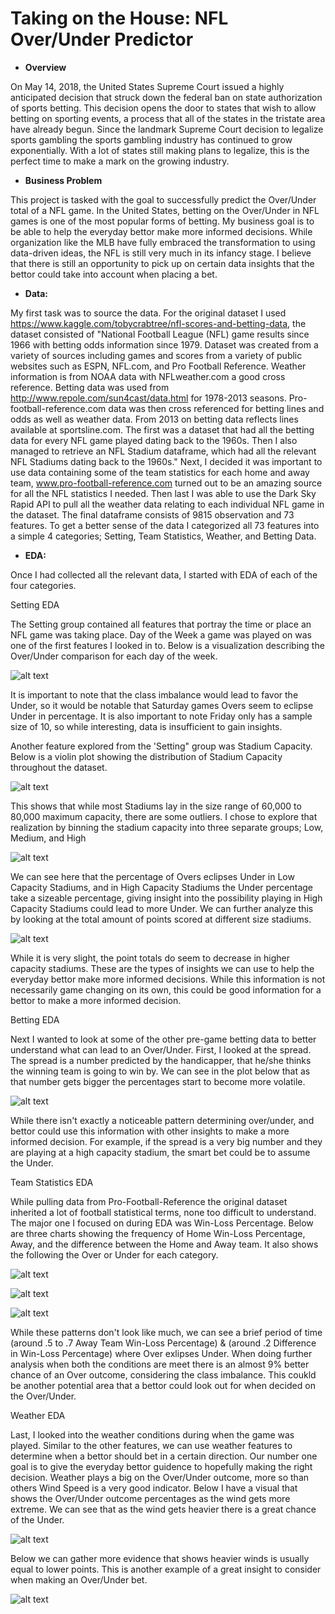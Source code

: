 # Taking on the House: NFL Over/Under Predictor

- **Overview**

On May 14, 2018, the United States Supreme Court issued a highly anticipated decision that struck down the federal ban on state authorization of sports betting.  This decision opens the door to states that wish to allow betting on sporting events, a process that all of the states in the tristate area have already begun. Since the landmark Supreme Court decision to legalize sports gambling the sports gambling industry has continued to grow exponentially. With a lot of states still making plans to legalize, this is the perfect time to make a mark on the growing industry. 

- **Business Problem**

This project is tasked with the goal to successfully predict the Over/Under total of a NFL game. In the United States, betting on the Over/Under in NFL games is one of the most popular forms of betting. My business goal is to be able to help the everyday bettor make more informed decisions. While organization like the MLB have fully embraced the transformation to using data-driven ideas, the NFL is still very much in its infancy stage. I believe that there is still an opportunity to pick up on certain data insights that the bettor could take into account when placing a bet. 

  
- **Data:** 

My first task was to source the data. For the original dataset I used https://www.kaggle.com/tobycrabtree/nfl-scores-and-betting-data, the dataset consisted of "National Football League (NFL) game results since 1966 with betting odds information since 1979. Dataset was created from a variety of sources including games and scores from a variety of public websites such as ESPN, NFL.com, and Pro Football Reference. Weather information is from NOAA data with NFLweather.com a good cross reference. Betting data was used from http://www.repole.com/sun4cast/data.html for 1978-2013 seasons. Pro-football-reference.com data was then cross referenced for betting lines and odds as well as weather data. From 2013 on betting data reflects lines available at sportsline.com. The first was a dataset that had all the betting data for every NFL game played dating back to the 1960s. Then I also managed to retrieve an NFL Stadium dataframe, which had all the relevant NFL Stadiums dating back to the 1960s." Next, I decided it was important to use data containing some of the team statistics for each home and away team, www.pro-football-reference.com turned out to be an amazing source for all the NFL statistics I needed. Then last I was able to use the Dark Sky Rapid API to pull all the weather data relating to each individual NFL game in the dataset. The final dataframe consists of 9815 observation and 73 features. To get a better sense of the data I categorized all 73 features into a simple 4 categories; Setting, Team Statistics, Weather, and Betting Data. 

- **EDA:** 

Once I had collected all the relevant data, I started with EDA of each of the four categories. 

Setting EDA

The Setting group contained all features that portray the time or place an NFL game was taking place. Day of the Week a game was played on was one of the first features I looked in to. Below is a visualization describing the Over/Under comparison for each day of the week. 

![alt text](visualizations/weekday_bar.png)

It is important to note that the class imbalance would lead to favor the Under, so it would be notable that Saturday games Overs seem to eclipse Under in percentage. It is also important to note Friday only has a sample size of 10, so while interesting, data is insufficient to gain insights. 

Another feature explored from the 'Setting" group was Stadium Capacity. Below is a violin plot showing the distribution of Stadium Capacity throughout the dataset.

![alt text](visualizations/capacity_violin.png)

This shows that while most Stadiums lay in the size range of 60,000 to 80,000 maximum capacity, there are some outliers. I chose to explore that realization by binning the stadium capacity into three separate groups; Low, Medium, and High

![alt text](visualizations/stadium_bar.png)

We can see here that the percentage of Overs eclipses Under in Low Capacity Stadiums, and in High Capacity Stadiums the Under percentage take a sizeable percentage, giving insight into the possibility playing in High Capacity Stadiums could lead to more Under. We can further analyze this by looking at the total amount of points scored at different size stadiums.

![alt text](visualizations/stadium_totals.png)

While it is very slight, the point totals do seem to decrease in higher capacity stadiums. These are the types of insights we can use to help the everyday bettor make more informed decisions. While this information is not necessarily game changing on its own, this could be good information for a bettor to make a more informed decision.

Betting EDA

Next I wanted to look at some of the other pre-game betting data to better understand what can lead to an Over/Under. First, I looked at the spread. The spread is a number predicted by the handicapper, that he/she thinks the winning team is going to win by. 
We can see in the plot below that as that number gets bigger the percentages start to become more volatile. 

![alt text](visualizations/stadium_totals.png)

While there isn't exactly a noticeable pattern determining over/under, and bettor could use this information with other insights to make a more informed decision. For example, if the spread is a very big number and they are playing at a high capacity stadium, the smart bet could be to assume the Under. 

Team Statistics EDA

While pulling data from Pro-Football-Reference the original dataset inherited a lot of football statistical terms, none too difficult to understand. The major one I focused on during EDA was Win-Loss Percentage. Below are three charts showing the frequency of Home Win-Loss Percentage, Away, and the difference between the Home and Away team. It also shows the following the Over or Under for each category.

![alt text](visualizations/home_freq.png)

![alt text](visualizations/away_freq.png)

![alt text](visualizations/diff_team_freq.png)

While these patterns don't look like much, we can see a brief period of time (around .5 to .7 Away Team Win-Loss Percentage) & (around .2 Difference in Win-Loss Percentage) where Over exlipses Under. When doing further analysis when both the conditions are meet there is an almost 9% better chance of an Over outcome, considering the class imbalance. This coukld be another potential area that a bettor could look out for when decided on the Over/Under.

Weather EDA

Last, I looked into the weather conditions during when the game was played. Similar to the other features, we can use weather features to determine when a bettor should bet in a certain direction. Our number one goal is to give the everyday bettor guidence to hopefully making the right decision. Weather plays a big on the Over/Under outcome, more so than others Wind Speed is a very good indicator. Below I have a visual that shows the Over/Under outcome percentages as the wind gets more extreme. We can see that as the wind gets heavier there is a great chance of the Under.  

![alt text](visualizations/wind_plot.png)

Below we can gather more evidence that shows heavier winds is usually equal to lower points. This is another example of a great insight to consider when making an Over/Under bet. 

![alt text](visualizations/wind_box.png)




